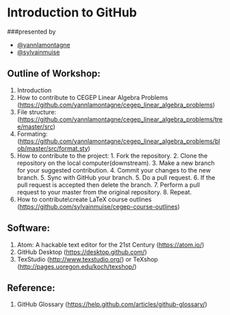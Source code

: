 # Introduction to GitHub
###presented by
- [@yannlamontagne](https://github.com/yannlamontagne)
- [@sylvainmuise](https://github.com/sylvainmuise)

## Outline of Workshop:
1. Introduction 
2. How to contribute to CEGEP Linear Algebra Problems (https://github.com/yannlamontagne/cegep_linear_algebra_problems)
  1. File structure: (https://github.com/yannlamontagne/cegep_linear_algebra_problems/tree/master/src)
  2. Formating: (https://github.com/yannlamontagne/cegep_linear_algebra_problems/blob/master/src/format.sty)
  3. How to contribute to the project:
    1. Fork the repository.
    2. Clone the repository on the local computer(downstream).
    3. Make a new branch for your suggested contribution.
    4. Commit your changes to the new branch.
    5. Sync with GitHub your branch.
    5. Do a pull request.
    6. If the pull request is accepted then delete the branch.
    7. Perform a pull request to your master from the original repository.
    8. Repeat.
3. How to contribute\create LaTeX course outlines (https://github.com/sylvainmuise/cegep-course-outlines)

## Software:
1. Atom: A hackable text editor for the 21st Century (https://atom.io/)
2. GitHub Desktop (https://desktop.github.com/)
3. TexStudio (http://www.texstudio.org/) or TeXshop (http://pages.uoregon.edu/koch/texshop/)

## Reference:
1. GitHub Glossary (https://help.github.com/articles/github-glossary/)
